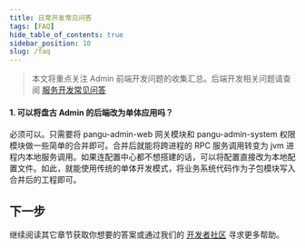 ```yaml
---
title: 日常开发常见问答
tags: [FAQ]
hide_table_of_contents: true
sidebar_position: 10
slug: /faq
---
```

<head>
  <title>常见问答 | 盘古 Admin</title>
</head>

> 本文将重点关注 Admin 前端开发问题的收集汇总。后端开发相关问题请查阅 [服务开发常见问答](/docs/faq-service)

#### 1. 可以将盘古 Admin 的后端改为单体应用吗？ 
必须可以。只需要将 pangu-admin-web 网关模块和 pangu-admin-system 权限模块做一些简单的合并即可。合并后就能将跨进程的 RPC 服务调用转变为 jvm 进程内本地服务调用。如果连配置中心都不想搭建的话，可以将配置直接改为本地配置文件。如此，就能使用传统的单体开发模式，将业务系统代码作为子包模块写入合并后的工程即可。

## 下一步
继续阅读其它章节获取你想要的答案或通过我们的 [开发者社区](/community) 寻求更多帮助。